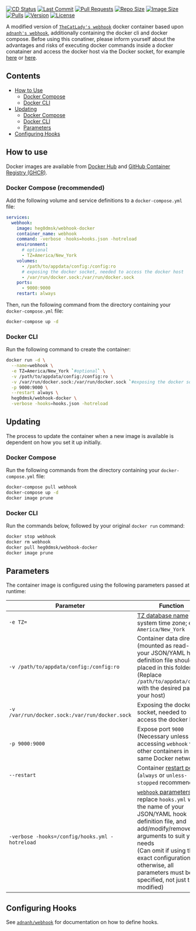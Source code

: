 [![CD Status](https://img.shields.io/github/workflow/status/Heg0Dmsk/docker-webhook/Build%20And%20Push%20Docker%20Images?label=Continious%20Deployment&style=for-the-badge)](https://github.com/Heg0Dmsk/docker-webhook)
[![Last Commit](https://img.shields.io/github/last-commit/Heg0Dmsk/docker-webhook?style=for-the-badge&logoColor=white&logo=github)](https://github.com/Heg0Dmsk/docker-webhook)
[![Pull Requests](https://img.shields.io/github/issues-pr/heg0dmsk/webhook-docker?style=for-the-badge)](https://github.com/Heg0Dmsk/docker-webhook)
[![Repo Size](https://img.shields.io/github/repo-size/heg0dmsk/webhook-docker?style=for-the-badge)](https://github.com/Heg0Dmsk/docker-webhook)
[![Image Size](https://img.shields.io/docker/image-size/heg0dmsk/webhook-docker/latest?style=for-the-badge&logoColor=white&logo=docker)](https://hub.docker.com/r/heg0dmsk/webhook-docker)
[![Pulls](https://img.shields.io/docker/pulls/heg0dmsk/webhook-docker.svg?style=for-the-badge)](https://hub.docker.com/r/heg0dmsk/webhook-docker)
[![Version](https://img.shields.io/docker/v/heg0dmsk/webhook-docker?style=for-the-badge)](https://hub.docker.com/r/heg0dmsk/webhook-docker)
[![License](https://img.shields.io/github/license/heg0dmsk/webhook-docker?style=for-the-badge)](https://github.com/Heg0Dmsk/docker-webhook)


A modified version of [`TheCatLady's webhook`](https://github.com/TheCatLady/docker-webhook) docker container based upon [`adnanh's webhook`](https://github.com/adnanh/webhook),   additionally containing the docker cli and docker compose. Befoe using this conatiner, please inform yourself about the advantages and risks of executing docker commands inside a docker conatainer and access the docker host via the Docker socket, for example [here](https://jpetazzo.github.io/2015/09/03/do-not-use-docker-in-docker-for-ci/) or [here](https://tomgregory.com/running-docker-in-docker-on-windows/).

## Contents
- [How to Use](#how_to_use)
  - [Docker Compose](#how_to_use_docker_compose)
  - [Docker CLI](#how_to_use_docker_cli)
- [Updating](#updating)
  - [Docker Compose](#updating_docker_compose)
  - [Docker CLI](#updating_docker_cli)
  - [Parameters](#parameters)
- [Configuring Hooks](#configuring_hooks)

<a name="how_to_use"></a> 
## How to use

Docker images are available from [Docker Hub](https://hub.docker.com/r/heg0dmsk/webhook-docker) and [GitHub Container Registry (GHCR)](https://github.com/users/heg0dmsk/packages/container/package/webhook-docker).

<a name="how_to_use_docker_compose"></a> 
### Docker Compose (recommended) 

Add the following volume and service definitions to a `docker-compose.yml` file:

```yaml
services:
  webhook:
    image: heg0dmsk/webhook-docker
    container_name: webhook
    command: -verbose -hooks=hooks.json -hotreload
    environment:
      # optional
      - TZ=America/New_York 
    volumes:
      - /path/to/appdata/config:/config:ro
      # exposing the docker socket, needed to access the docker host
      - /var/run/docker.sock:/var/run/docker.sock 
    ports:
      - 9000:9000
    restart: always
```

Then, run the following command from the directory containing your `docker-compose.yml` file:

```bash
docker-compose up -d
```

<a name="how_to_use_docker_cli"></a> 
### Docker CLI

Run the following command to create the container:

```bash
docker run -d \
  --name=webhook \
  -e TZ=America/New_York `#optional` \
  -v /path/to/appdata/config:/config:ro \
  -v /var/run/docker.sock:/var/run/docker.sock `#exposing the docker socket, needed to access the docker host` \
  -p 9000:9000 \
  --restart always \
  heg0dmsk/webhook-docker \
  -verbose -hooks=hooks.json -hotreload
```

<a name="updating"></a> 
## Updating

The process to update the container when a new image is available is dependent on how you set it up initially.

<a name="updating_docker_compose"></a>
### Docker Compose

Run the following commands from the directory containing your `docker-compose.yml` file:

```bash
docker-compose pull webhook
docker-compose up -d
docker image prune
```

<a name="updating_docker_cli"></a> 
### Docker CLI

Run the commands below, followed by your original `docker run` command:

```bash
docker stop webhook
docker rm webhook
docker pull heg0dmsk/webhook-docker
docker image prune
```

<a name="parameters"></a> 
## Parameters

The container image is configured using the following parameters passed at runtime:

| Parameter                                      | Function                                                                                                                                                                                                                                                                                                                                              |
| ---------------------------------------------- | ----------------------------------------------------------------------------------------------------------------------------------------------------------------------------------------------------------------------------------------------------------------------------------------------------------------------------------------------------- |
| `-e TZ=`                                       | [TZ database name](https://en.wikipedia.org/wiki/List_of_tz_database_time_zones) of system time zone; e.g., `America/New_York`                                                                                                                                                                                                                        |
| `-v /path/to/appdata/config:/config:ro`        | Container data directory (mounted as read-only); your JSON/YAML hook definition file should be placed in this folder<br/>(Replace `/path/to/appdata/config` with the desired path on your host)
| `-v /var/run/docker.sock:/var/run/docker.sock` | Exposing the docker socket, needed to access the docker host    |
| `-p 9000:9000`                                 | Expose port `9000`<br/>(Necessary unless only accessing `webhook` via other containers in the same Docker network)                                                                                                                                                                                                                                    |
| `--restart`                                    | Container [restart policy](https://docs.docker.com/engine/reference/run/#restart-policies---restart)<br/>(`always` or `unless-stopped` recommended)                                                                                                                                                                                                   |
| `-verbose -hooks=/config/hooks.yml -hotreload` | [`webhook` parameters](https://github.com/adnanh/webhook/blob/master/docs/Webhook-Parameters.md); replace `hooks.yml` with the name of your JSON/YAML hook definition file, and add/modify/remove arguments to suit your needs<br/>(Can omit if using this exact configuration; otherwise, all parameters must be specified, not just those modified) |

<a name="configuring_hooks"></a> 
## Configuring Hooks

See [`adnanh/webhook`](https://github.com/adnanh/webhook) for documentation on how to define hooks.
